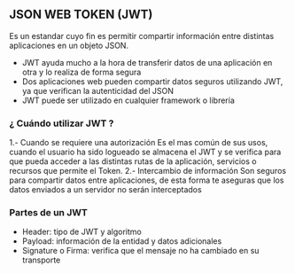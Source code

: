 ## JSON WEB TOKEN (JWT)

Es un estandar cuyo fin es permitir compartir información entre distintas aplicaciones en un objeto JSON.
- JWT ayuda mucho a la hora de transferir datos de una aplicación en otra y lo realiza de forma segura
- Dos aplicaciones web pueden compartir datos seguros utilizando JWT, ya que verifican la autenticidad del JSON
- JWT puede ser utilizado en cualquier framework o librería

### ¿ Cuándo utilizar JWT ?
1.- Cuando se requiere una autorización
  Es el mas común de sus usos, cuando el usuario ha sido logueado se almacena el JWT y se verifica para que pueda acceder a las distintas rutas de la aplicación, servicios o recursos que permite el Token.
2.- Intercambio de información
  Son seguros para compartir datos entre aplicaciones, de esta forma te aseguras que los datos enviados a un servidor no serán interceptados

### Partes de un JWT
* Header: tipo de JWT y algoritmo
* Payload: información de la entidad y datos adicionales
* Signature o Firma:  verifica que el mensaje no ha cambiado en su transporte
